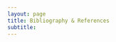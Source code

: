 ```yaml
---
layout: page
title: Bibliography & References
subtitle:  
---
```



<html lang="en">
<head>
  <title>Neurological Disorders</title>
  <script src="/assets/js/zoteroscript.js"/>
  <link href="https://fonts.googleapis.com/css2?family=Roboto:ital@0;1&display=swap" rel="stylesheet">

    <style type="text/css">
      html,
      body,
      #information
      {
        padding-bottom: 15px !important;
      }
      #container
      {
        width: 100%;
        height: 40% !important; 
        padding-bottom: 30px !important;
      }
      #table
      {
        padding-top: 10px !important;
        padding-bottom: 30px !important;
      }
    </style>
</head>

  <h1> References </h1>
  <p style="text-align:justify;"> [will add script to link references from zoteroscript.js file ]</p>

<body style="background-color:lightgray;">
  <h1 style="font-family:verdana;  text-align:center;"> Bibliography </h1> 

  <p> A collection of textbooks with relevant chapters listed in the drop-down menu.</p>
<detail>
<summary>The Human Nervous System #&(2012) Mei et al., 3rd Edition <a href="https://www.sciencedirect.com/book/9780123742360/the-human-nervous-system">DOI:https://doi.org/10.1016/C2009-0-02721-4</a></summary>
  </detail>
  
</body>
</html>

  
 
